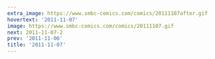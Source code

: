 ```yaml
---
extra_image: https://www.smbc-comics.com/comics/20111107after.gif
hovertext: '2011-11-07'
image: https://www.smbc-comics.com/comics/20111107.gif
next: 2011-11-07-2
prev: '2011-11-06'
title: '2011-11-07'
---
```

